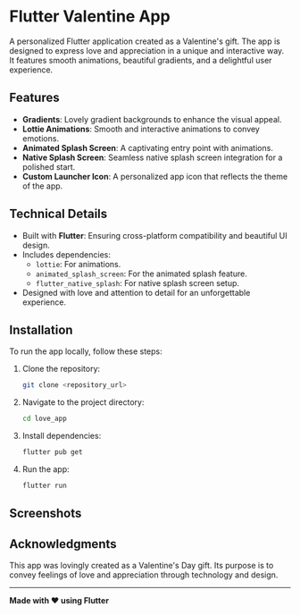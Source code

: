 # Flutter Valentine App

A personalized Flutter application created as a Valentine's gift. The app is designed to express love and appreciation in a unique and interactive way. It features smooth animations, beautiful gradients, and a delightful user experience.

## Features

- **Gradients**: Lovely gradient backgrounds to enhance the visual appeal.
- **Lottie Animations**: Smooth and interactive animations to convey emotions.
- **Animated Splash Screen**: A captivating entry point with animations.
- **Native Splash Screen**: Seamless native splash screen integration for a polished start.
- **Custom Launcher Icon**: A personalized app icon that reflects the theme of the app.

## Technical Details

- Built with **Flutter**: Ensuring cross-platform compatibility and beautiful UI design.
- Includes dependencies:
  - `lottie`: For animations.
  - `animated_splash_screen`: For the animated splash feature.
  - `flutter_native_splash`: For native splash screen setup.
- Designed with love and attention to detail for an unforgettable experience.

## Installation

To run the app locally, follow these steps:

1. Clone the repository:
   ```bash
   git clone <repository_url>
   ```

2. Navigate to the project directory:
   ```bash
   cd love_app
   ```

3. Install dependencies:
   ```bash
   flutter pub get
   ```

4. Run the app:
   ```bash
   flutter run
   ```

## Screenshots


## Acknowledgments

This app was lovingly created as a Valentine's Day gift. Its purpose is to convey feelings of love and appreciation through technology and design.

---

**Made with ❤️ using Flutter**

